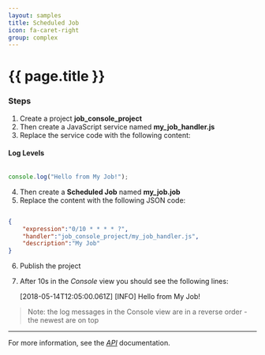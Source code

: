 ```yaml
---
layout: samples
title: Scheduled Job
icon: fa-caret-right
group: complex
---
```


{{ page.title }}
===

### Steps


1. Create a project **job_console_project**
2. Then create a JavaScript service named **my_job_handler.js**
3. Replace the service code with the following content:

#### Log Levels

```javascript

console.log("Hello from My Job!");

```

4. Then create a **Scheduled Job** named **my_job.job**
5. Replace the content with the following JSON code:

```json

{
	"expression":"0/10 * * * * ?",
	"handler":"job_console_project/my_job_handler.js",
	"description":"My Job"
}

```

6. Publish the project
8. After 10s in the *Console* view you should see the following lines:

	[2018-05-14T12:05:00.061Z] [INFO] Hello from My Job!

> Note: the log messages in the Console view are in a reverse order - the newest are on top

---

For more information, see the *[API](../api/)* documentation.
